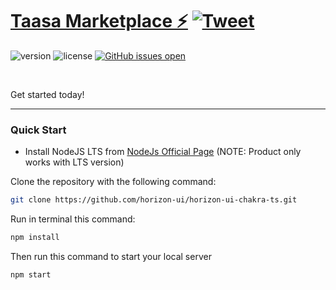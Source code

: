 # [Taasa Marketplace ⚡️](https://marketplace.taasa.app) [![Tweet](https://img.shields.io/twitter/url/http/shields.io.svg?style=social&logo=twitter)](https://twitter.com/intent/tweet?url=https://taasa.app/&text=Sign%20Up%20on%20Taasa%20App%20today%20and%20get%20peace%20of%20mind%21)

![version](https://img.shields.io/badge/version-1.0.0-blue.svg)
![license](https://img.shields.io/badge/license-MIT-blue.svg)
[![GitHub issues open](https://img.shields.io/github/issues/horizon-ui/horizon-ui-chakra-ts.svg?maxAge=2592000)](https://github.com/horizon-ui/horizon-ui-chakra-ts/issues?q=is%3Aopen+is%3Aissue)

<p>&nbsp;</p>


Get started today!

---

### Quick Start

- Install NodeJS LTS from
  [NodeJs Official Page](https://nodejs.org/en/?ref=horizon-documentation)
  (NOTE: Product only works with LTS version)

Clone the repository with the following command:

```bash
git clone https://github.com/horizon-ui/horizon-ui-chakra-ts.git
```

Run in terminal this command:

```bash
npm install
```

Then run this command to start your local server

```bash
npm start
```

